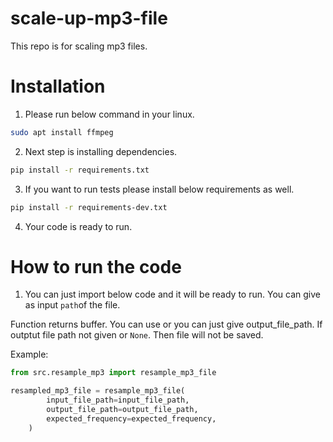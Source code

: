 # scale-up-mp3-file

This repo is for scaling mp3 files.

# Installation

1. Please run below command in your linux.

```bash
sudo apt install ffmpeg
```

2. Next step is installing dependencies.

```bash
pip install -r requirements.txt
```

3. If you want to run tests please install below requirements as well.

```bash
pip install -r requirements-dev.txt
```

4. Your code is ready to run.

# How to run the code

1. You can just import below code and it will be ready to run. You can give as input `path`of the file.

Function returns buffer. You can use or you can just give output_file_path. If outptut file path not given or `None`.
Then file will not be saved.

Example:

```python
from src.resample_mp3 import resample_mp3_file

resampled_mp3_file = resample_mp3_file(
        input_file_path=input_file_path,
        output_file_path=output_file_path,
        expected_frequency=expected_frequency,
    )
```
